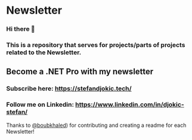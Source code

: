 # Newsletter

### Hi there 👋 
### This is a repository that serves for projects/parts of projects related to the Newsletter.

## Become a .NET Pro with my newsletter
### Subscribe here: https://stefandjokic.tech/
### Follow me on Linkedin: https://www.linkedin.com/in/djokic-stefan/


Thanks to [@boubkhaled](https://github.com/boubkhaled)) for contributing and creating a readme for each Newsletter!
